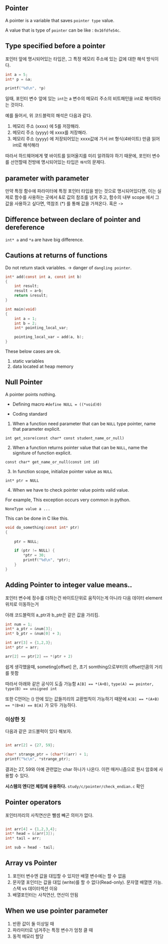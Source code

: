 ## Pointer

A pointer is a variable that saves `pointer type` value.

A value that is type of `pointer` can be like : `0x16fdfe54c`.

## Type specified before a pointer

포인터 앞에 명시되어있는 타입은, 그 특정 메모리 주소에 있는 값에 대한 해석 방식이다.
```c
int a = 5;
int* p = &a;

printf("%d\n", *p)
```
일때,
포인터 변수 앞에 있는 `int`는 a 변수의 메모리 주소의 비트패턴을 int로 해석하라는 것이다.

예를 들어서, 위 코드블럭의 해석은 다음과 같다.

1. 메모리 주소 (xxxx) 에 5를 저장해라.
2. 메모리 주소 (yyyy) 에 xxxx를 저장해라.
3. 메모리 주소 (yyyy) 에 저장되어있는 xxxx값에 가서 int 형식(4바이트) 만큼 읽어 int로 해석해라

따라서 하드웨어에게 몇 바이트를 읽어올지를 미리 알려줘야 하기 때문에, 포인터 변수를 선언할때 전방에 명시되어있는 타입은 `해석`의 문제다.
 
## parameter with parameter

만약 특정 함수에 파라미터에 특정 포인터 타입을 받는 것으로 명시되어있다면, 이는 실제로 함수를 사용하는 곳에서 &로 값의 참조를 넘겨 주고,
함수의 내부 scope 에서 그 값을 사용하고 싶다면, 역참조 (*) 를 통해 값을 가져온다.
혹은 ->

## Difference between declare of pointer and dereference

`int* a` and `*a` are have big difference.

## Cautions at returns of functions

Do not return stack variables. -> danger of `dangling pointer`.
```c
int* add(const int a, const int b)
{
    int result;
    result = a+b;
    return &result;
}

int main(void)
{   
    int a = 1;
    int b = 2;
    int* pointing_local_var;

    pointing_local_var = add(a, b);
}

```
These below cases are ok.
1. static variables
2. data located at heap memory

## Null Pointer
A pointer points nothing.

- Defining macro
`#define NULL = ((*void)0)`

- Coding standard
1. When a function need parameter that can be `NULL` type pointer, name that parameter explicit.

`int get_score(const char* const student_name_or_null)`

2. When a function returns pointer value that can be `NULL`, name the signiture of function explicit.

`const char* get_name_or_null(const int id)`

3. In function scope, initialize pointer value as `NULL`
   
`int* ptr = NULL`

4. When we have to check pointer value points valid value.

For example, This exception occurs very common in python.

`NoneType value a ...`

This can be done in C like this.
```c
void do_something(const int* ptr)
{
    
    ptr = NULL;

    if (ptr != NULL) {
        *ptr = 30;
        printf("%d\n", *ptr);
    }
}
```

## Adding Pointer to integer value means..

포인터 변수에 정수를 더하는건 바이트단위로 움직이는게 아니라 다음 데이터 element위치로 이동하는거

아래 코드블럭의 a_ptr과 b_ptr은 같은 값을 가리킴.
```c
int num = 1;
int* a_ptr = &num[3];
int* b_ptr = &num[0] + 3;
```

```c
int arr[3] = {1,2,3};
int* ptr = arr;

arr[2] == ptr[2] == *(ptr + 2)
```
쉽게 생각했을때, someting[offset] 은,
초기 somthing으로부터의 offset만큼의 거리를 뜻함

따라서 아래와 같은 공식이 도출 가능함
`A[B] == *(A+B)`, `type(A) == pointer, type(B) == unsigned int`

또한 C언어는 () 안에 있는 값들끼리의 교환법칙이 가능하기 때문에
`A[B] == *(A+B) == *(B+A) == B[A]` 가 모두 가능하다.

### 이상한 짓

다음과 같은 코드블럭이 있다 해보자.
```c

int arr[2] = {27, 59};

char* strange_ptr = (char*)(arr) + 1;
printf("%c\n", *strange_ptr);

```
결과는 27, 59와 아예 관련없는 char 하나가 나온다.
이런 매커니즘으로 원시 암호에 사용할 수 있다.

**시스템의 엔디언 체킹에 유용하다.**
`study/c/pointer/check_endian.c` 확인


## Pointer operators

포인터끼리의 사칙연산은 뺄셈 빼곤 의미가 없다.

```c

int arr[4] = {1,2,3,4};
int* head = &(arr[3]);
int* tail = arr;

int sub = head - tail;

```

## Array vs Pointer
1. 포인터 변수엔 값을 대입할 수 있지만 배열 변수에는 할 수 없음
2. 문자열 포인터는 값을 대입 (write)를 할 수 없다(Read-only). 문자열 배열엔 가능. 스택 vs 데이터섹션 이유
3. 배열포인터는 사칙연산, 연산이 안됨

## When we use pointer parameter
1. 반환 값이 둘 이상일 때
2. 파라미터로 넘겨주는 특정 변수가 엄청 클 때
3. 동적 메모리 할당